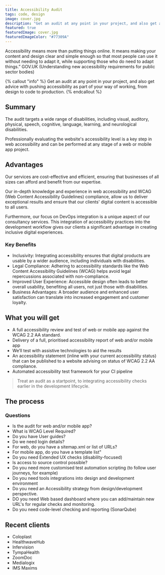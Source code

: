 ```yaml
---
title: Accessibility Audit
tags: code, design
image: cover.jpg
description: "Get an audit at any point in your project, and also get advice with introducing accessibility as part of your way of working, from design to code to production."
featured: true
featuredImage: cover.jpg
featuredImageColor: "#77309A"
---
```


<p class="lead">Accessibility means more than putting things online.
It means making your content and design clear and simple enough so that most people can use it without needing to adapt it, while supporting those who do need to adapt things.” GOV.UK (Understanding new accessibility
requirements for public sector bodies)</p>

{% callout "info" %}
Get an audit at any point in your project, and also get advice with pushing accessibility as part of your way of working, from design to code to production.
{% endcallout %}

## Summary

The audit targets a wide range of disabilities, including visual, auditory, physical, speech, cognitive, language, learning, and neurological disabilities.

Professionally evaluating the website's accessibility level is a key step in web accessibility and can be performed at any stage of a web or mobile app project.

## Advantages

Our services are cost-effective and efficient, ensuring that businesses of all sizes can afford and benefit from our expertise. 

Our in-depth knowledge and experience in web accessibility and WCAG (Web Content Accessibility Guidelines) compliance, allow us to deliver exceptional results and ensure that our clients' digital content is accessible to all users. 

Furthermore, our focus on DevOps integration is a unique aspect of our consultancy services. This integration of accessibility practices into the development workflow gives our clients a significant advantage in creating inclusive digital experiences.

### Key Benefits

- Inclusivity: Integrating accessibility ensures that digital products are usable by a wider audience, including individuals with disabilities.
- Legal Compliance: Adhering to accessibility standards like the Web Content Accessibility Guidelines (WCAG) helps avoid legal repercussions associated with non-compliance.
- Improved User Experience: Accessible design often leads to better overall usability, benefiting all users, not just those with disabilities.
- Business Advantages: A broader audience and enhanced user satisfaction can translate into increased engagement and customer loyalty.


## What you will get

- A full accessibility review and test of web or mobile app against the WCAG 2.2 AA standard.
- Delivery of a full, prioritised accessibility report of web and/or mobile app
- We’ll test with assistive technologies to aid the results
- An accessibility statement (inline with your current accessibility status) that can be published to a website advising on status of WCAG 2.2 AA compliance.
- Automated accessibility test framework for your CI pipeline

> Treat an audit as a startpoint, to integrating accessibility checks earlier in the development lifecycle.

## The process

### Questions
- Is the audit for web and/or mobile app?
- What is WCAG Level Required?
- Do you have User guides?
- Do we need login details?
- For web, do you have a sitemap.xml or list of URLs?
- For mobile app, do you have a template list"
- Do you need Extended UX checks (disability-focused)
- Is access to source control possible?
- Do you need more customised test automation scripting (to follow user journeys, for example)
- Do you need tools integrations into design and development environment
- Do you need an Accessibility strategy from design/development perspective.
- DO you need Web based dashboard where you can add/maintain new URL's for regular checks and monitoring.
- Do you need code-level checking and reporting (SonarQube)

## Recent clients

- Coloplast
- HealthwaveHub
- Infervision
- TympaHealth
- ZoomDoc
- Medialogix
- IMS Maxims
